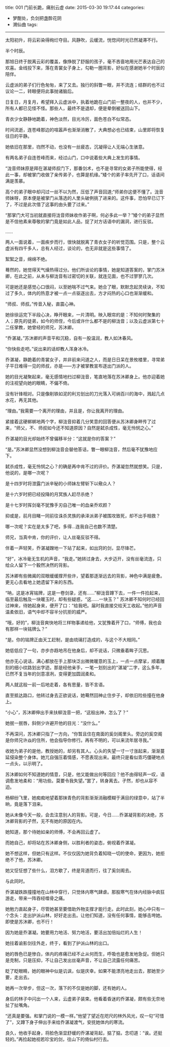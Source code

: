 title: 001 门前长跪，痛别云虚
date: 2015-03-30 19:17:44 
categories: 
- 梦酣处，负剑把盏酔花阴
- 溯仙曲
tags: 
---

太阳初升，将云彩染得绚烂夺目。风静吹，云缓流，恍惚间时光已然凝滞不行。

半个时辰。

那旭日终于脱离云彩的覆盖，像挣脱了舒服的孩子，毫不吝啬地用光芒表达自己的欢喜。金线投下来，落在青裳女子身上，勾勒一圈背影，好似在感谢她半个时辰的陪伴。

云虚派的弟子们行色匆匆，来了又去。独行的斜瞥一眼，并不流连；结群的也不过议论一二，转眼便将此事抛诸脑后。<!-- more -->

日复日，月复月，希望拜入云虚派中，执着地跪在山门前一整夜的人，也并不少，所有人都已见怪不怪。那些人，最终不是退却，便是晕倒被送回山下。

青衣少女静静地跪着，神色淡然，目光冷厉，面色苍白不似常态。

时间流逝，连苍峰那边的喧嚣声也渐渐消散了，大典想必也已结束，山里即将恢复往日的平静。

她依旧在那里，岿然不动，也没有一丝疲态，沉凝得让人无端心生骇意。

有两名弟子自连苍峰而来，经过山门，口中说着些大典上发生的事情。

“泷音师妹原是拜在湛凝师叔门下，那番剑术，也不是寻常的女弟子所能使得，经此一事，却被掌门收做了亲传弟子，也算是机缘。”矮个的弟子率先开了口，话语间满是羡慕。

高个的弟子眼中却闪过一丝不以为然，压低了声音回道;“师弟你这便不懂了。泷音师妹呀，原本便是被掌门从落选的人里头破例挑了进来的。这件事，恐怕早已订下了，不过是此次借了这事的由头要了过来。”

“那掌门大可当初就直接将泷音师妹收作弟子啊，何必多此一举？”矮个的弟子显然是不信他素来尊敬的掌门竟是如此人品，捉了对方话语中的漏洞，进行反驳。

……

两人一面说着，一面疾步而行，很快就脱离了青衣女子的听觉范围。只是，整个云虚派有四千多人，总有人经过，谈论的，也无非就是这些事情了。

絮絮之音，绵绵不绝。

蓦然的，她觉得天气燥热得过分。他们所谈论的事情，她是知道答案的，掌门苏沐卿，在此之前，从未与柳泷音有过密切的关联，就连见面，也不过寥寥几次。

可是她还是感觉心口很闷，以至她喘不过气来。她合了眼，默默念起灵续诀，不知过了多久，体内的热意才被一点一点驱逐出去，方才闷热的心口也渐渐缓和。

“师叔、师叔。”传音入秘，直震心神。

她徐徐运完下半段心决，睁开眼来，一片清明。映入眼帘的是：不知何时聚集的人；原先的徒弟，如今的师侄，今后或许什么都不是的柳泷音；以及云虚派第七十二任掌教，她曾经的师兄，苏沐卿。

“乔湛凝。”苏沐卿的声音平和沉稳，自有一股温润，教人如沐春风。

“你快些走吧。”说出来的话却教人浑身冰冷。

乔湛凝，静跪着的青裳女子，并非前来问道之人，而是日日呆在景攸楼里，寻常弟子平日难得一见的师叔，亦是——方才被掌教宣布逐出门派的人。

她的目光凝聚起来，毫无感情地扫过柳泷音，笔直地落在苏沐卿身上。他亦迎着她的注视望向她的眼睛，不偏不倚。

没有针锋相对。只是像削铁如泥的利刃划出的刀光落入可纳百川的海中，溅起几点水花，再无其他。

“理由。”我需要一个离开的理由，并且是，你让我离开的理由。

紧接着这硬梆梆地两个字，柳泷音抑着几分笑意的回答便从苏沐卿身畔传了过来，“师父，不、师叔如今还不知道原因？自然是弑杀成性，毫无怜悯之心。”

乔湛凝的目光却始终不曾偏移半分：“这就是你的答案？”

“是。”苏沐卿显然没想到柳泷音会替他答话，瞥一眼柳泷音，然后毫不犹豫地应下。

弑杀成性，毫无怜悯之心？的确是再中肯不过的评价。乔湛凝忽然就想笑。只是，他说的，是哪一次呢？

是十四岁时将泄露门派辛秘的小师妹左臂斩下以儆众人？

是十六岁时把已经投降的月冥族人赶尽杀绝？

是十七岁时挥剑毫不犹豫手刃自己唯一的血亲乔欢颜？

抑或是，前月目睹一同前往诛杀灵族的承泽派弟子被围攻致死，却不出手相救？

哪一次呢？实在是太多了吧，多得…连我自己也数不清楚。

师兄，当真中肯，你的评价，让人丝毫反驳不得。

伴着一声轻笑，乔湛凝蹭地一下站了起来，如出窍的剑，显尽锋芒。

“好”，冰冷毫无生机的声音，“我走。”她转过身去，大步迈开，没有丝毫流连，只给众人留下一个毅然决然的背影。

苏沐卿有些微阖的双眼缓缓撑开些许，望着那逐渐远去的背影，神色中满是疲惫。更无心去看地上她遗留下来的东西。

 “呐，这是冰宵铭牌，这是一卷剑录，还有……”柳泷音蹲下去，一件一件捡起来，临至最后触及一块暖玉时，却有些疑惑，“这……一块玉？”
 苏沐卿不知何时已经回过神来，待她起身来，便开了口：“给我吧。届时我直接交给天工收起。”他的声音温柔依旧，语气中却不容半分抗拒的威严。

“哦，好的”，柳泷音爽快地将三样物事递给他，又犹豫着开了口，“师傅，我也会有那样一块铭牌么？”

“是。你的铭牌正由天工赶制，是由琉璃打造成的，与这个不大相同。”

她低低应了一句，亦步亦趋地吊在他身后，却不说话，只微垂着眸子沉思。

他亦无心说话，满心都放在手上那块泛出微微暖意的玉上，一点一点摩挲，顺着雕刻的细小纹路划出字迹。那是经他亲手，一笔一划刻出的“湛凝”二字，这么多年，已然不复当年的剑意凛冽，变得更加圆润柔和。

两人就这般一前一后地走着，各有思量，皆不言语。

直至抵达路口，他转过身去正欲说话，她蓦然回神止住步子，却依旧险些撞在他身上。

 “小心”，苏沐卿伸出手来扶柳泷音一把，“这般出神，怎么了？”

她抿一抿唇，斜侧少许避开他的目光：“没什么。”

不再深问，苏沐卿只指了一方向，“你暂且住在南面的奚剑阁里头。旁边的奚空阁是你师兄许焱的住所，他会指导你修行。再有不明的，可以来流年居寻我。”

收她为弟子的是他，教授她的，却另有其人。心头的失望一寸一寸涨起来，渐渐蔓延侵染整个身体。她兀自强压着情感，不愿表现出来。最终只是看似乖巧僵硬地点一点头，以示明了。

苏沐卿如何不知道她的情意，只是，他又能做出何等回应？他不由得轻声一叹，语调愈发地柔和：“用功些。莫要令我失望。”罢了，转身离去。孑然，却也从容不迫。

杨柳纷飞里，她痴痴地望着那抹青色的背影渐渐消融模糊于满目的绿意中，站了半晌，竟是落下泪来。

她从未像今天一般，会去注意别人的背影。可是，今日……乔湛凝背影的决绝，苏沐卿背影的孑然，无不有她的原因在内。

她知道，那个待她如亲的师傅，不会再回云虚了。

而她自己，却将站在苏沐卿身侧，以胜利者的姿态，俯视着乔湛凝。

她不想这样，但她只有这样。不仅仅因为她背负着知晓一切的使命，更因为，她拒绝不了他，苏沐卿。

她又怔怔想了些什么，泪方歇了，终是背道而行，往了奚剑阁去。

与此同时。

乔湛凝跌跌撞撞地在山林中穿行，只觉体内寒气肆虐。那股寒气在体内经脉中疯狂游走，带来一阵吞经噬骨之痛。

她勉力直起身子，尽管她甚至要借助外物支撑才能行走。此时此刻，她心中只有一个念头：走出护派山林，好好走出去。让他们知道，没有任何事情，能够击垮她。即使是苏沐卿，也不行！

因为她是乔湛凝。她要用力地活、努力地活，要活出加倍灿烂的人生！

她拄着谕影剑往外走，终于，看到了护派山林的出口。

她的唇色已是惨白，体内的疼痛已经不止从何而生，呼吸也是愈发地急促。但她只是克制，只是压抑，不让自己发出丝毫声音，不让自己流露任何痛苦。

眨了眨眼睛，她的眼神中似是讥讽，似是庆幸。如果不能漂亮地走出去，那她至少要，走出去。

她再一次举步，但这一次，落下的不仅是她的脚，还有她的人。

身后的林子中闪出一个人来，云虚弟子装束。他看着昏迷的乔湛凝，颇有些无奈地扯了扯嘴角。

“还真是要强。和掌门说的一模一样。”他望了望近在咫尺的林外风光，叹一句“可惜了”，又蹲下身子伸出手来给乔湛凝渡气，安抚她体内的寒流。

良久，他收手起身，将脸色渐显舒缓的乔湛凝背起，掂了掂，念叨道：“诶。还挺轻的。”再捡起她视若珍宝的剑，往山下的倚仙村行去。